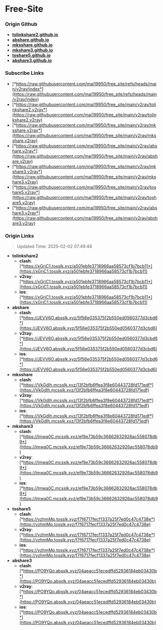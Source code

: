# Free-Site

### Origin Github

- [**tolinkshare2.github.io**](https://github.com/tolinkshare2/tolinkshare2.github.io)
- [**abshare.github.io**](https://github.com/abshare/abshare.github.io)
- [**mksshare.github.io**](https://github.com/mksshare/mksshare.github.io)
- [**mkshare3.github.io**](https://github.com/mkshare3/mkshare3.github.io)
- [**toshare5.github.io**](https://github.com/toshare5/toshare5.github.io)
- [**abshare3.github.io**](https://github.com/abshare3/abshare3.github.io)

### Subscribe Links

- [*https://raw.githubusercontent.com/mai19950/free_site/refs/heads/main/v2ray/index*](https://raw.githubusercontent.com/mai19950/free_site/refs/heads/main/v2ray/index)
- [*https://raw.githubusercontent.com/mai19950/free_site/main/v2ray/tolinkshare2.v2ray*](https://raw.githubusercontent.com/mai19950/free_site/main/v2ray/tolinkshare2.v2ray)
- [*https://raw.githubusercontent.com/mai19950/free_site/main/v2ray/mksshare.v2ray*](https://raw.githubusercontent.com/mai19950/free_site/main/v2ray/mksshare.v2ray)
- [*https://raw.githubusercontent.com/mai19950/free_site/main/v2ray/abshare.v2ray*](https://raw.githubusercontent.com/mai19950/free_site/main/v2ray/abshare.v2ray)
- [*https://raw.githubusercontent.com/mai19950/free_site/main/v2ray/mkshare3.v2ray*](https://raw.githubusercontent.com/mai19950/free_site/main/v2ray/mkshare3.v2ray)
- [*https://raw.githubusercontent.com/mai19950/free_site/main/v2ray/toshare5.v2ray*](https://raw.githubusercontent.com/mai19950/free_site/main/v2ray/toshare5.v2ray)
- [*https://raw.githubusercontent.com/mai19950/free_site/main/v2ray/abshare3.v2ray*](https://raw.githubusercontent.com/mai19950/free_site/main/v2ray/abshare3.v2ray)

### Origin Links

> Updated Time: 2025-02-02 07:49:48

- **tolinkshare2**
  - **clash**: [*https://xGriC1.tosslk.xyz/a501ebfe3718966aa58573cf1b7bcb11*](https://xGriC1.tosslk.xyz/a501ebfe3718966aa58573cf1b7bcb11)
  - **v2ray**: [*https://xGriC1.tosslk.xyz/a501ebfe3718966aa58573cf1b7bcb11*](https://xGriC1.tosslk.xyz/a501ebfe3718966aa58573cf1b7bcb11)
  - **ios**: [*https://xGriC1.tosslk.xyz/a501ebfe3718966aa58573cf1b7bcb11*](https://xGriC1.tosslk.xyz/a501ebfe3718966aa58573cf1b7bcb11)
- **abshare**
  - **clash**: [*https://JEVV6O.absslk.xyz/5f56e035375f2b550ed0560377d3cbd6*](https://JEVV6O.absslk.xyz/5f56e035375f2b550ed0560377d3cbd6)
  - **v2ray**: [*https://JEVV6O.absslk.xyz/5f56e035375f2b550ed0560377d3cbd6*](https://JEVV6O.absslk.xyz/5f56e035375f2b550ed0560377d3cbd6)
  - **ios**: [*https://JEVV6O.absslk.xyz/5f56e035375f2b550ed0560377d3cbd6*](https://JEVV6O.absslk.xyz/5f56e035375f2b550ed0560377d3cbd6)
- **mksshare**
  - **clash**: [*https://VkGdlh.mcsslk.xyz/13f2bfb6ffea3f8e60443728fd171edf*](https://VkGdlh.mcsslk.xyz/13f2bfb6ffea3f8e60443728fd171edf)
  - **v2ray**: [*https://VkGdlh.mcsslk.xyz/13f2bfb6ffea3f8e60443728fd171edf*](https://VkGdlh.mcsslk.xyz/13f2bfb6ffea3f8e60443728fd171edf)
  - **ios**: [*https://VkGdlh.mcsslk.xyz/13f2bfb6ffea3f8e60443728fd171edf*](https://VkGdlh.mcsslk.xyz/13f2bfb6ffea3f8e60443728fd171edf)
- **mkshare3**
  - **clash**: [*https://lmwa0C.mcsslk.xyz/ef9e73b59c36662632926ac558078db9*](https://lmwa0C.mcsslk.xyz/ef9e73b59c36662632926ac558078db9)
  - **v2ray**: [*https://lmwa0C.mcsslk.xyz/ef9e73b59c36662632926ac558078db9*](https://lmwa0C.mcsslk.xyz/ef9e73b59c36662632926ac558078db9)
  - **ios**: [*https://lmwa0C.mcsslk.xyz/ef9e73b59c36662632926ac558078db9*](https://lmwa0C.mcsslk.xyz/ef9e73b59c36662632926ac558078db9)
- **toshare5**
  - **clash**: [*https://vzhmMp.tosslk.xyz/f7f6717fecf1337a25f7ed0c47c4738e*](https://vzhmMp.tosslk.xyz/f7f6717fecf1337a25f7ed0c47c4738e)
  - **v2ray**: [*https://vzhmMp.tosslk.xyz/f7f6717fecf1337a25f7ed0c47c4738e*](https://vzhmMp.tosslk.xyz/f7f6717fecf1337a25f7ed0c47c4738e)
  - **ios**: [*https://vzhmMp.tosslk.xyz/f7f6717fecf1337a25f7ed0c47c4738e*](https://vzhmMp.tosslk.xyz/f7f6717fecf1337a25f7ed0c47c4738e)
- **abshare3**
  - **clash**: [*https://PO9YQo.absslk.xyz/04aeacc51ecedffd52936184eb03430b*](https://PO9YQo.absslk.xyz/04aeacc51ecedffd52936184eb03430b)
  - **v2ray**: [*https://PO9YQo.absslk.xyz/04aeacc51ecedffd52936184eb03430b*](https://PO9YQo.absslk.xyz/04aeacc51ecedffd52936184eb03430b)
  - **ios**: [*https://PO9YQo.absslk.xyz/04aeacc51ecedffd52936184eb03430b*](https://PO9YQo.absslk.xyz/04aeacc51ecedffd52936184eb03430b)
